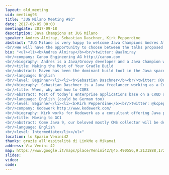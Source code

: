 ```yaml
---
layout: old_meeting
uid: meeting93
title: "JUG Milano Meeting #93"
date: 2017-09-05 00:00
meetingdate: 2017-09-18
description: Java Champions at JUG Milano
speaker: Andres Almiray, Sebastian Daschner, Kirk Pepperdine
abstract: "JUG Milano is very happy to welcome Java Champions Andres Almiray, Sebastian Daschner, Kirk Pepperdine!
<br/>We will have the opportunity to choose between the talks proposed below, directly the day of the event."
bio: "<ul><li><b>Andres Almiray</b><br/>twitter: @aalmiray
<br/>company: Canoo Engineering AG http://canoo.com
<br/>biography: Andres is a Java/Groovy developer and a Java Champion with more than 17 years of experience in software design and development. He has been involved in web and desktop application development since the early days of Java. Andres is a true believer in open source and has participated on popular projects like Groovy, Griffon, and DbUnit, as well as starting his own projects (Json-lib, EZMorph, GraphicsBuilder, JideBuilder). Founding member of the Griffon framework and Hackergarten community event.
<br/>title: Making the Most of Your Gradle Build
<br/>abstract: Maven has been the dominant build tool in the Java space for quite some time now. While it's a proven technology it's certainly aged, there are new and better alternatives out there. Gradle is perhaps the one that's better positioned to succeed Maven as the build tool of choice. Since 2012 Gradle adoption has skyrocketed. Not only do popular and big open source projects, such as Spring and its portfolio, Hibernarte and Groovy, have migrated to Gradle but large enterprises too. Not to forget that Gradle is the defacto build tool for Android applications since 2013.
<br/>language: English
<br/>level: Beginner</li><li><b>Sebastian Daschner</b><br/>twitter: @DaschnerS
<br/>biography: Sebastian Daschner is a Java freelancer working as a Consultant / Software Developer / Architect and is enthusiastic about programming and Java (EE). He is participating in the JCP, serving in the JSR 370 and 374 Expert Groups and hacking on various open source projects on Github. He is a Java Champion, JavaOne 2016 Rockstar and has been working with Java for more than 7 years. Besides Java, Sebastian is also a heavy user of Linux and container technologies like Docker. He evangelizes computer science practices on https://blog.sebastian-daschner.com and on Twitter via @DaschnerS. When not working with Java, he also loves to travel the world — either by plane or motorbike.
<br/>title: When, why and how to CQRS
<br/>abstract: Most of today’s enterprise applications base on a CRUD data model that is simple and straightforward to implement. Another concept of how to model applications is Command Query Responsibility Segregation (CQRS) that enables interesting solutions and use cases, especially with rising demands of scalability. In this session I’ll show the concept and benefits of CQRS, to which other buzzwords such as eventual consistency, event-driven architectures and event sourcing it is related and how to realize a CQRS application. The questions whether this concept can be realized with Java EE technology, where the framework already offers solutions and where it has to be extended will be answered. Most of the time will be spent live-coding and examining the 'devil is in the details' cases of both approaches.
<br/>language: English (could be German too)
<br/>level: Beginner</li><li><b>Kirk Pepperdine</b><br/>twitter: @kcpeppe
<br/>company: Kodewerk http://www.kodewerk.com/
<br/>biography: Kirk works for Kodewerk as a consultant offering Java performance-related services and training. He has developed and tuned applications written in C/C++, Smalltalk, and a variety of other languages. Kirk has written many articles and spoken at several conferences on the subject of performance tuning. He helped evolve http://www.javaperformancetuning.com as a resource for performance tuning tips and information. Recently he founded jClarity which is focused on building better performance diagnostic tooling.
<br/>title: Moving to GC1
<br/>abstract: Come Java 9, our beloved mostly CMS collector will be depreciated and the G1GC will replace the Parallel collector as the default. The hype surrounding this massive change that the G1GC is the best collector… ever. Make no mistake about it, G1GC will be much much easier to tune. So, is this real or is it #fakenews. In this session we will explore the reality by looking experiences moving applications from CMS to G1GC in real production environments. The implications aren’t simply about performance. A sub-optimally tuned collector will increase your companies operating cost by 10-20%. We will also explore results from benchmarks that expose potential pain points. and offer some suggestions on what actions can offer some relief.
<br/>language: English
<br/>level: Intermediate</li></ul>"
location: lo Spazio Venini42
thanks: grazie all'ospitalità di LinkMe e Mikamai
address: Via Venini 42
map: https://www.google.it/maps/place/Venini42/@45.490556,9.2131888,17z/data=!3m1!4b1!4m5!3m4!1s0x4786c6de20e6362f:0xc95afb6f555f4ed6!8m2!3d45.490556!4d9.2153775
slides:  
video:  
code: 
---
```

